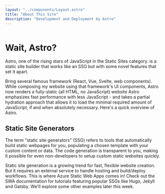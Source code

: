 ```yaml
---
layout: "../components/Layout.astro"
title: "About This Site"
description: "Development and Deployment by Astro"
---
```


<img
  alt=""
  src="/images/astro.png"
  width={410}
  height={175}
/>

# Wait, Astro?

Astro, one of the rising stars of JavaScript in the Static Sites category. is a static site builder that works like an SSG but with some novel features that set it apart.

Bring several famous framework (React, Vue, Svelte, web components). While composing my website using that framework's UI components, Astro now renders a fully-static (all HTML, no JavaScript) website
Astro emphasizes fast performance with less JavaScript - and takes a partial hydration approach that allows it to load the minimal required amount of JavaScript, if and when absolutely necessary. Here's a quick overview of Astro.

## Static Site Generators

The term "static site generators" (SSG) refers to tools that automatically build static webpages for you, populating a chosen template with your custom content or data. The code generation is transparent to you, making it possible for even non-developers to setup custom static websites quickly.

Static site generation is a growing trend for fast, flexible website creation. But it requires an external service to handle hosting and build/deploy workflows. This is where Azure Static Web Apps comes in! Check out the SWA documentation for tutorials featuring popular SSGs like Hugo, Jekyll and Gatsby. We'll explore some other examples later this week.
